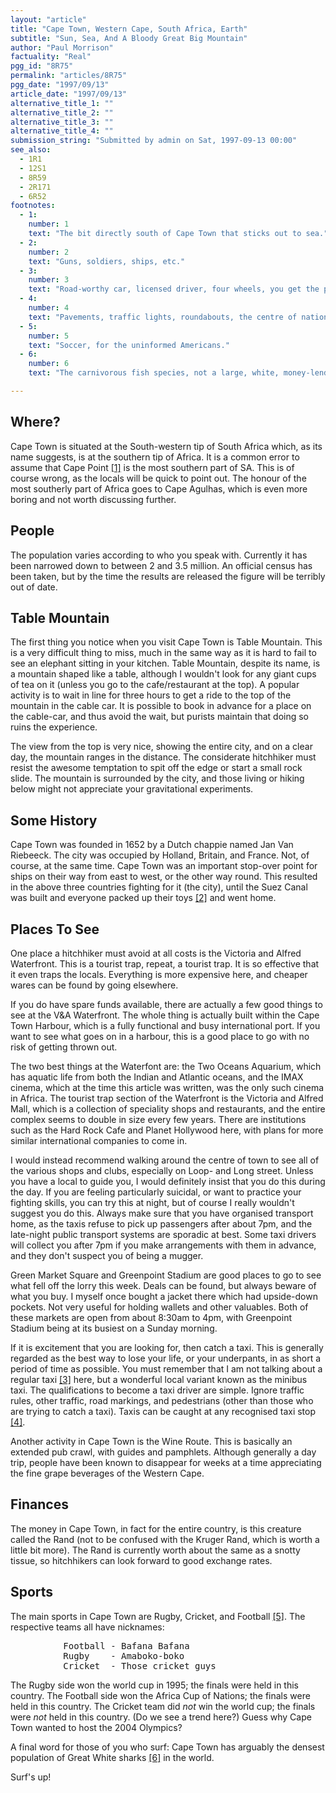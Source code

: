 ```yaml
---
layout: "article"
title: "Cape Town, Western Cape, South Africa, Earth"
subtitle: "Sun, Sea, And A Bloody Great Big Mountain"
author: "Paul Morrison"
factuality: "Real"
pgg_id: "8R75"
permalink: "articles/8R75"
pgg_date: "1997/09/13"
article_date: "1997/09/13"
alternative_title_1: ""
alternative_title_2: ""
alternative_title_3: ""
alternative_title_4: ""
submission_string: "Submitted by admin on Sat, 1997-09-13 00:00"
see_also:
  - 1R1
  - 12S1
  - 8R59
  - 2R171
  - 6R52
footnotes: 
  - 1:
    number: 1
    text: "The bit directly south of Cape Town that sticks out to sea."
  - 2:
    number: 2
    text: "Guns, soldiers, ships, etc."
  - 3:
    number: 3
    text: "Road-worthy car, licensed driver, four wheels, you get the picture..."
  - 4:
    number: 4
    text: "Pavements, traffic lights, roundabouts, the centre of national roads, in fact, just about anywhere that you can be seen from the road."
  - 5:
    number: 5
    text: "Soccer, for the uninformed Americans."
  - 6:
    number: 6
    text: "The carnivorous fish species, not a large, white, money-lender."

---
```

<div>
<h2>Where?</h2>
<p>Cape Town is situated at the South-western tip of South Africa which, as its name suggests, is at the southern tip of Africa. It is a common error to assume that Cape Point <a href="#footnote-body.1" name="footnote-link.1" class="footnote-link">[1]</a> is the most southern part of SA. This is of course wrong, as the locals will be quick to point out. The honour of the most southerly part of Africa goes to Cape Agulhas, which is even more boring and not worth discussing further.</p>
<h2>People</h2>
<p>The population varies according to who you speak with. Currently it has been narrowed down to between 2 and 3.5 million. An official census has been taken, but by the time the results are released the figure will be terribly out of date.</p>
<h2>Table Mountain</h2>
<p>The first thing you notice when you visit Cape Town is Table Mountain. This is a very difficult thing to miss, much in the same way as it is hard to fail to see an elephant sitting in your kitchen. Table Mountain, despite its name, is a mountain shaped like a table, although I wouldn't look for any giant cups of tea on it (unless you go to the cafe/restaurant at the top). A popular activity is to wait in line for three hours to get a ride to the top of the mountain in the cable car. It is possible to book in advance for a place on the cable-car, and thus avoid the wait, but purists maintain that doing so ruins the experience.</p>
<p>The view from the top is very nice, showing the entire city, and on a clear day, the mountain ranges in the distance. The considerate hitchhiker must resist the awesome temptation to spit off the edge or start a small rock slide. The mountain is surrounded by the city, and those living or hiking below might not appreciate your gravitational experiments.</p>
<h2>Some History</h2>
<p>Cape Town was founded in 1652 by a Dutch chappie named Jan Van Riebeeck. The city was occupied by Holland, Britain, and France. Not, of course, at the same time. Cape Town was an important stop-over point for ships on their way from east to west, or the other way round. This resulted in the above three countries fighting for it (the city), until the Suez Canal was built and everyone packed up their toys <a href="#footnote-body.2" name="footnote-link.2" class="footnote-link">[2]</a> and went home.</p>
<h2>Places To See</h2>
<p>One place a hitchhiker must avoid at all costs is the Victoria and Alfred Waterfront. This is a tourist trap, repeat, a tourist trap. It is so effective that it even traps the locals. Everything is more expensive here, and cheaper wares can be found by going elsewhere.</p>
<p>If you do have spare funds available, there are actually a few good things to see at the V&amp;A Waterfront. The whole thing is actually built within the Cape Town Harbour, which is a fully functional and busy international port. If you want to see what goes on in a harbour, this is a good place to go with no risk of getting thrown out.</p>
<p>The two best things at the Waterfont are: the Two Oceans Aquarium, which has aquatic life from both the Indian and Atlantic oceans, and the IMAX cinema, which at the time this article was written, was the only such cinema in Africa. The tourist trap section of the Waterfront is the Victoria and Alfred Mall, which is a collection of speciality shops and restaurants, and the entire complex seems to double in size every few years. There are institutions such as the Hard Rock Cafe and Planet Hollywood here, with plans for more similar international companies to come in.</p>
<p>I would instead recommend walking around the centre of town to see all of the various shops and clubs, especially on Loop- and Long street. Unless you have a local to guide you, I would definitely insist that you do this during the day. If you are feeling particularly suicidal, or want to practice your fighting skills, you can try this at night, but of course I really wouldn't suggest you do this. Always make sure that you have organised transport home, as the taxis refuse to pick up passengers after about 7pm, and the late-night public transport systems are sporadic at best. Some taxi drivers will collect you after 7pm if you make arrangements with them in advance, and they don't suspect you of being a mugger.</p>
<p>Green Market Square and Greenpoint Stadium are good places to go to see what fell off the lorry this week. Deals can be found, but always beware of what you buy. I myself once bought a jacket there which had upside-down pockets. Not very useful for holding wallets and other valuables. Both of these markets are open from about 8:30am to 4pm, with Greenpoint Stadium being at its busiest on a Sunday morning.</p>
<p>If it is excitement that you are looking for, then catch a taxi. This is generally regarded as the best way to lose your life, or your underpants, in as short a period of time as possible. You must remember that I am not talking about a regular taxi <a href="#footnote-body.3" name="footnote-link.3" class="footnote-link">[3]</a> here, but a wonderful local variant known as the minibus taxi. The qualifications to become a taxi driver are simple. Ignore traffic rules, other traffic, road markings, and pedestrians (other than those who are trying to catch a taxi). Taxis can be caught at any recognised taxi stop <a href="#footnote-body.4" name="footnote-link.4" class="footnote-link">[4]</a>.</p>
<p>Another activity in Cape Town is the Wine Route. This is basically an extended pub crawl, with guides and pamphlets. Although generally a day trip, people have been known to disappear for weeks at a time appreciating the fine grape beverages of the Western Cape.</p>
<h2>Finances</h2>
<p>The money in Cape Town, in fact for the entire country, is this creature called the Rand (not to be confused with the Kruger Rand, which is worth a little bit more). The Rand is currently worth about the same as a snotty tissue, so hitchhikers can look forward to good exchange rates.</p>
<h2>Sports</h2>
<p>The main sports in Cape Town are Rugby, Cricket, and Football <a href="#footnote-body.5" name="footnote-link.5" class="footnote-link">[5]</a>. The respective teams all have nicknames:</p>
<pre>
          Football - Bafana Bafana
          Rugby    - Amaboko-boko
          Cricket  - Those cricket guys
</pre>
<p>The Rugby side won the world cup in 1995; the finals were held in this country. The Football side won the Africa Cup of Nations; the finals were held in this country. The Cricket team did <em>not</em> win the world cup; the finals were <em>not</em> held in this country. (Do we see a trend here?) Guess why Cape Town wanted to host the 2004 Olympics?</p>
<p>A final word for those of you who surf: Cape Town has arguably the densest population of Great White sharks <a href="#footnote-body.6" name="footnote-link.6" class="footnote-link">[6]</a> in the world.</p>
<p>Surf's up!</p>
</div>
